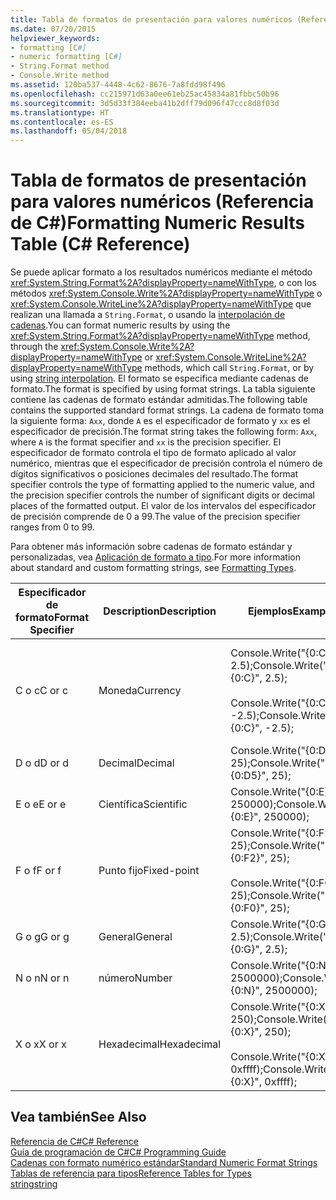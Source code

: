 ```yaml
---
title: Tabla de formatos de presentación para valores numéricos (Referencia de C#)
ms.date: 07/20/2015
helpviewer_keywords:
- formatting [C#]
- numeric formatting [C#]
- String.Format method
- Console.Write method
ms.assetid: 120ba537-4448-4c62-8676-7a8fdd98f496
ms.openlocfilehash: cc215971d63a0ee61eb25ac45834a81fbbc50b96
ms.sourcegitcommit: 3d5d33f384eeba41b2dff79d096f47ccc8d8f03d
ms.translationtype: HT
ms.contentlocale: es-ES
ms.lasthandoff: 05/04/2018
---
```

# <a name="formatting-numeric-results-table-c-reference"></a><span data-ttu-id="874c2-102">Tabla de formatos de presentación para valores numéricos (Referencia de C#)</span><span class="sxs-lookup"><span data-stu-id="874c2-102">Formatting Numeric Results Table (C# Reference)</span></span>
<span data-ttu-id="874c2-103">Se puede aplicar formato a los resultados numéricos mediante el método <xref:System.String.Format%2A?displayProperty=nameWithType>, o con los métodos <xref:System.Console.Write%2A?displayProperty=nameWithType> o <xref:System.Console.WriteLine%2A?displayProperty=nameWithType> que realizan una llamada a `String.Format`, o usando la [interpolación de cadenas](../tokens/interpolated.md).</span><span class="sxs-lookup"><span data-stu-id="874c2-103">You can format numeric results by using the <xref:System.String.Format%2A?displayProperty=nameWithType> method, through the <xref:System.Console.Write%2A?displayProperty=nameWithType> or <xref:System.Console.WriteLine%2A?displayProperty=nameWithType> methods, which call `String.Format`, or by using [string interpolation](../tokens/interpolated.md).</span></span> <span data-ttu-id="874c2-104">El formato se especifica mediante cadenas de formato.</span><span class="sxs-lookup"><span data-stu-id="874c2-104">The format is specified by using format strings.</span></span> <span data-ttu-id="874c2-105">La tabla siguiente contiene las cadenas de formato estándar admitidas.</span><span class="sxs-lookup"><span data-stu-id="874c2-105">The following table contains the supported standard format strings.</span></span> <span data-ttu-id="874c2-106">La cadena de formato toma la siguiente forma: `Axx`, donde `A` es el especificador de formato y `xx` es el especificador de precisión.</span><span class="sxs-lookup"><span data-stu-id="874c2-106">The format string takes the following form: `Axx`, where `A` is the format specifier and `xx` is the precision specifier.</span></span> <span data-ttu-id="874c2-107">El especificador de formato controla el tipo de formato aplicado al valor numérico, mientras que el especificador de precisión controla el número de dígitos significativos o posiciones decimales del resultado.</span><span class="sxs-lookup"><span data-stu-id="874c2-107">The format specifier controls the type of formatting applied to the numeric value, and the precision specifier controls the number of significant digits or decimal places of the formatted output.</span></span> <span data-ttu-id="874c2-108">El valor de los intervalos del especificador de precisión comprende de 0 a 99.</span><span class="sxs-lookup"><span data-stu-id="874c2-108">The value of the precision specifier ranges from 0 to 99.</span></span>  
  
 <span data-ttu-id="874c2-109">Para obtener más información sobre cadenas de formato estándar y personalizadas, vea [Aplicación de formato a tipo](../../../standard/base-types/formatting-types.md).</span><span class="sxs-lookup"><span data-stu-id="874c2-109">For more information about standard and custom formatting strings, see [Formatting Types](../../../standard/base-types/formatting-types.md).</span></span>
  
|<span data-ttu-id="874c2-110">Especificador de formato</span><span class="sxs-lookup"><span data-stu-id="874c2-110">Format Specifier</span></span>|<span data-ttu-id="874c2-111">Description</span><span class="sxs-lookup"><span data-stu-id="874c2-111">Description</span></span>|<span data-ttu-id="874c2-112">Ejemplos</span><span class="sxs-lookup"><span data-stu-id="874c2-112">Examples</span></span>|<span data-ttu-id="874c2-113">Salida</span><span class="sxs-lookup"><span data-stu-id="874c2-113">Output</span></span>|  
|----------------------|-----------------|--------------|------------|  
|<span data-ttu-id="874c2-114">C o c</span><span class="sxs-lookup"><span data-stu-id="874c2-114">C or c</span></span>|<span data-ttu-id="874c2-115">Moneda</span><span class="sxs-lookup"><span data-stu-id="874c2-115">Currency</span></span>|<span data-ttu-id="874c2-116">Console.Write("{0:C}", 2.5);</span><span class="sxs-lookup"><span data-stu-id="874c2-116">Console.Write("{0:C}", 2.5);</span></span><br /><br /> <span data-ttu-id="874c2-117">Console.Write("{0:C}", -2.5);</span><span class="sxs-lookup"><span data-stu-id="874c2-117">Console.Write("{0:C}", -2.5);</span></span>|<span data-ttu-id="874c2-118">$2.50</span><span class="sxs-lookup"><span data-stu-id="874c2-118">$2.50</span></span><br /><br /> <span data-ttu-id="874c2-119">($2.50)</span><span class="sxs-lookup"><span data-stu-id="874c2-119">($2.50)</span></span>|  
|<span data-ttu-id="874c2-120">D o d</span><span class="sxs-lookup"><span data-stu-id="874c2-120">D or d</span></span>|<span data-ttu-id="874c2-121">Decimal</span><span class="sxs-lookup"><span data-stu-id="874c2-121">Decimal</span></span>|<span data-ttu-id="874c2-122">Console.Write("{0:D5}", 25);</span><span class="sxs-lookup"><span data-stu-id="874c2-122">Console.Write("{0:D5}", 25);</span></span>|<span data-ttu-id="874c2-123">00025</span><span class="sxs-lookup"><span data-stu-id="874c2-123">00025</span></span>|  
|<span data-ttu-id="874c2-124">E o e</span><span class="sxs-lookup"><span data-stu-id="874c2-124">E or e</span></span>|<span data-ttu-id="874c2-125">Científica</span><span class="sxs-lookup"><span data-stu-id="874c2-125">Scientific</span></span>|<span data-ttu-id="874c2-126">Console.Write("{0:E}", 250000);</span><span class="sxs-lookup"><span data-stu-id="874c2-126">Console.Write("{0:E}", 250000);</span></span>|<span data-ttu-id="874c2-127">2.500000E+005</span><span class="sxs-lookup"><span data-stu-id="874c2-127">2.500000E+005</span></span>|  
|<span data-ttu-id="874c2-128">F o f</span><span class="sxs-lookup"><span data-stu-id="874c2-128">F or f</span></span>|<span data-ttu-id="874c2-129">Punto fijo</span><span class="sxs-lookup"><span data-stu-id="874c2-129">Fixed-point</span></span>|<span data-ttu-id="874c2-130">Console.Write("{0:F2}", 25);</span><span class="sxs-lookup"><span data-stu-id="874c2-130">Console.Write("{0:F2}", 25);</span></span><br /><br /> <span data-ttu-id="874c2-131">Console.Write("{0:F0}", 25);</span><span class="sxs-lookup"><span data-stu-id="874c2-131">Console.Write("{0:F0}", 25);</span></span>|<span data-ttu-id="874c2-132">25.00</span><span class="sxs-lookup"><span data-stu-id="874c2-132">25.00</span></span><br /><br /> <span data-ttu-id="874c2-133">25</span><span class="sxs-lookup"><span data-stu-id="874c2-133">25</span></span>|  
|<span data-ttu-id="874c2-134">G o g</span><span class="sxs-lookup"><span data-stu-id="874c2-134">G or g</span></span>|<span data-ttu-id="874c2-135">General</span><span class="sxs-lookup"><span data-stu-id="874c2-135">General</span></span>|<span data-ttu-id="874c2-136">Console.Write("{0:G}", 2.5);</span><span class="sxs-lookup"><span data-stu-id="874c2-136">Console.Write("{0:G}", 2.5);</span></span>|<span data-ttu-id="874c2-137">2.5</span><span class="sxs-lookup"><span data-stu-id="874c2-137">2.5</span></span>|  
|<span data-ttu-id="874c2-138">N o n</span><span class="sxs-lookup"><span data-stu-id="874c2-138">N or n</span></span>|<span data-ttu-id="874c2-139">número</span><span class="sxs-lookup"><span data-stu-id="874c2-139">Number</span></span>|<span data-ttu-id="874c2-140">Console.Write("{0:N}", 2500000);</span><span class="sxs-lookup"><span data-stu-id="874c2-140">Console.Write("{0:N}", 2500000);</span></span>|<span data-ttu-id="874c2-141">2,500,000.00</span><span class="sxs-lookup"><span data-stu-id="874c2-141">2,500,000.00</span></span>|  
|<span data-ttu-id="874c2-142">X o x</span><span class="sxs-lookup"><span data-stu-id="874c2-142">X or x</span></span>|<span data-ttu-id="874c2-143">Hexadecimal</span><span class="sxs-lookup"><span data-stu-id="874c2-143">Hexadecimal</span></span>|<span data-ttu-id="874c2-144">Console.Write("{0:X}", 250);</span><span class="sxs-lookup"><span data-stu-id="874c2-144">Console.Write("{0:X}", 250);</span></span><br /><br /> <span data-ttu-id="874c2-145">Console.Write("{0:X}", 0xffff);</span><span class="sxs-lookup"><span data-stu-id="874c2-145">Console.Write("{0:X}", 0xffff);</span></span>|<span data-ttu-id="874c2-146">FA</span><span class="sxs-lookup"><span data-stu-id="874c2-146">FA</span></span><br /><br /> <span data-ttu-id="874c2-147">FFFF</span><span class="sxs-lookup"><span data-stu-id="874c2-147">FFFF</span></span>|  
  
## <a name="see-also"></a><span data-ttu-id="874c2-148">Vea también</span><span class="sxs-lookup"><span data-stu-id="874c2-148">See Also</span></span>  
 [<span data-ttu-id="874c2-149">Referencia de C#</span><span class="sxs-lookup"><span data-stu-id="874c2-149">C# Reference</span></span>](../../../csharp/language-reference/index.md)  
 [<span data-ttu-id="874c2-150">Guía de programación de C#</span><span class="sxs-lookup"><span data-stu-id="874c2-150">C# Programming Guide</span></span>](../../../csharp/programming-guide/index.md)  
 [<span data-ttu-id="874c2-151">Cadenas con formato numérico estándar</span><span class="sxs-lookup"><span data-stu-id="874c2-151">Standard Numeric Format Strings</span></span>](../../../standard/base-types/standard-numeric-format-strings.md)  
 [<span data-ttu-id="874c2-152">Tablas de referencia para tipos</span><span class="sxs-lookup"><span data-stu-id="874c2-152">Reference Tables for Types</span></span>](../../../csharp/language-reference/keywords/reference-tables-for-types.md)  
 [<span data-ttu-id="874c2-153">string</span><span class="sxs-lookup"><span data-stu-id="874c2-153">string</span></span>](../../../csharp/language-reference/keywords/string.md)
